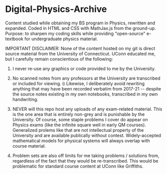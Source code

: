 # Digital-Physics-Archive
Content studied while obtaining my BS program in Physics, rewritten and expanded. Coded in HTML and CSS with MathJax.js from the ground-up. Purpose: to sharpen my coding skills while providing "open-source" e-textbook for undergraduate physics material.

IMPORTANT DISCLAIMER: None of the content hosted on my git is direct source material from the University of Connecticut. 
UConn educated me, but I carefully remain conscientious of the following:
  1) I never re-use any graphics or code provided to me by the University.
  
  2) No scanned notes from any professors at the University are transcribed or included for viewing.
     i) Likewise, I deliberately avoid rewriting anything that may have been recorded verbatim from 2017-21 --
        despite the source notes existing in my own notebooks, transcribed in my own handwriting.
  
  4) NEVER will this repo host any uploads of any exam-related material.
     This is the one area that is entirely non-grey and is punishable by the University.
     Of course, some staple problems I cover do appear on Physics exams (like the infinite square well in early QM courses).
     Generalized prolems like that are not intellectual property of the University and are available publically without contest.
     Widely-accepted mathematical models for physical systems will always overlap with course material.
     

  6) Problem sets are also off limits for me taking problems / solutions from,
     regardless of the fact that they would be re-transcribed.
     This would be problematic for standard course content at UConn like Griffiths.
